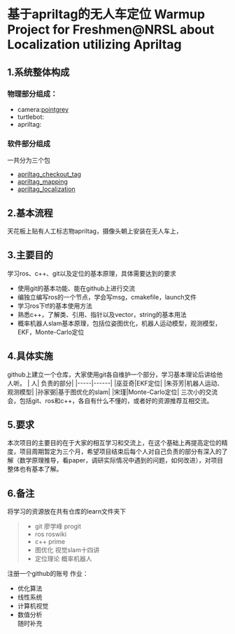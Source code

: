 基于apriltag的无人车定位
Warmup Project  for Freshmen@NRSL about Localization utilizing Apriltag
======================
## 1.系统整体构成
### 物理部分组成：
+ camera:[pointgrey]()</br>
+ turtlebot:</br>
+ apriltag:</br>
### 软件部分组成
一共分为三个包</br>
+ [apriltag_checkout_tag](https://github.com/UnmannedTrackor/ROSSoftwareForHITTractor/tree/develop/src/apriltag_checkout_tag)
+ [apriltag_mapping](https://github.com/UnmannedTrackor/ROSSoftwareForHITTractor/tree/develop/src/apriltag_mapping)
+ [apriltag_localization](https://github.com/UnmannedTrackor/ROSSoftwareForHITTractor/tree/develop/src/apriltag_localization)
## 2.基本流程
天花板上贴有人工标志物apriltag，摄像头朝上安装在无人车上，
## 3.主要目的
学习ros、c++、git以及定位的基本原理，具体需要达到的要求
+ 使用git的基本功能、能在github上进行交流
+ 编独立编写ros的一个节点，学会写msg，cmakefile，launch文件
+ 学习ros下tf的基本使用方法
+ 熟悉c++，了解类、引用、指针以及vector，string的基本用法
+ 概率机器人slam基本原理，包括位姿图优化，机器人运动模型，观测模型，EKF，Monte-Carlo定位
## 4.具体实施
github上建立一个仓库，大家使用git各自维护一个部分，学习基本理论后讲给他人听。
| 人| 负责的部分|
|-----|------|
|巫亚奇|EKF定位|
|朱芬芳|机器人运动、观测模型|
|孙家弼|基于图优化的slam|
|宋瑾|Monte-Carlo定位|
三次小的交流会，包括git、ros和c++，各自有什么不懂的，或者好的资源推荐互相交流。
## 5.要求
本次项目的主要目的在于大家的相互学习和交流上，在这个基础上再提高定位的精度，项目周期暂定为三个月，希望项目结束后每个人对自己负责的部分有深入的了解（数学原理推导，看paper，调研实际情况中遇到的问题，如何改进），对项目整体也有基本了解。
## 6.备注
将学习的资源放在共有仓库的learn文件夹下
> + git 廖学峰 progit
> + ros roswiki
> + c++ prime
> + 图优化 视觉slam十四讲
> + 定位理论 概率机器人

注册一个github的账号
作业：
+ 优化算法
+ 线性系统
+ 计算机视觉
+ 数值分析
</br>随时补充
